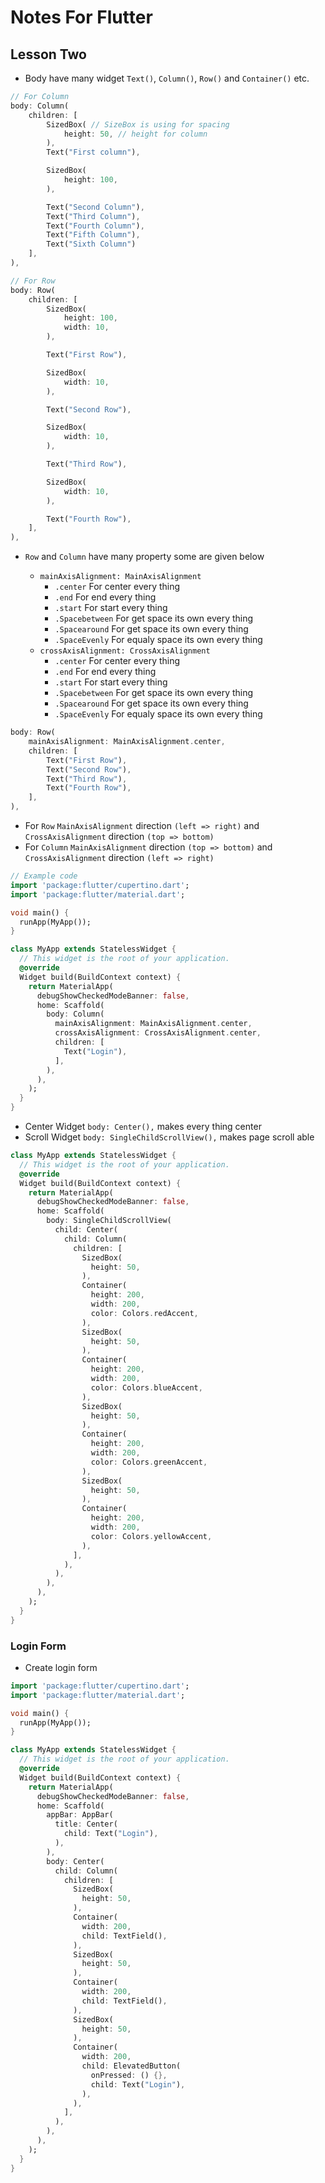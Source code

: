 # Notes For Flutter

## Lesson Two

- Body have many widget `Text()`, `Column()`, `Row()` and `Container()` etc.

```dart
// For Column
body: Column(
    children: [
        SizedBox( // SizeBox is using for spacing
            height: 50, // height for column
        ),
        Text("First column"),

        SizedBox(
            height: 100,
        ),

        Text("Second Column"),
        Text("Third Column"),
        Text("Fourth Column"),
        Text("Fifth Column"),
        Text("Sixth Column")
    ],
),
```

```dart
// For Row
body: Row(
    children: [
        SizedBox(
            height: 100,
            width: 10,
        ),

        Text("First Row"),

        SizedBox(
            width: 10,
        ),

        Text("Second Row"),

        SizedBox(
            width: 10,
        ),

        Text("Third Row"),

        SizedBox(
            width: 10,
        ),

        Text("Fourth Row"),
    ],
),
```

- `Row` and `Column` have many property some are given below

  - `mainAxisAlignment: MainAxisAlignment`
    - `.center` For center every thing
    - `.end` For end every thing
    - `.start` For start every thing
    - `.Spacebetween` For get space its own every thing
    - `.Spacearound` For get space its own every thing
    - `.SpaceEvenly` For equaly space its own every thing
  - `crossAxisAlignment: CrossAxisAlignment`
    - `.center` For center every thing
    - `.end` For end every thing
    - `.start` For start every thing
    - `.Spacebetween` For get space its own every thing
    - `.Spacearound` For get space its own every thing
    - `.SpaceEvenly` For equaly space its own every thing

```dart
body: Row(
    mainAxisAlignment: MainAxisAlignment.center,
    children: [
        Text("First Row"),
        Text("Second Row"),
        Text("Third Row"),
        Text("Fourth Row"),
    ],
),
```

- For `Row` `MainAxisAlignment` direction `(left => right)` and `CrossAxisAlignment` direction `(top => bottom)`
- For `Column` `MainAxisAlignment` direction `(top => bottom)` and `CrossAxisAlignment` direction `(left => right)`

```dart
// Example code
import 'package:flutter/cupertino.dart';
import 'package:flutter/material.dart';

void main() {
  runApp(MyApp());
}

class MyApp extends StatelessWidget {
  // This widget is the root of your application.
  @override
  Widget build(BuildContext context) {
    return MaterialApp(
      debugShowCheckedModeBanner: false,
      home: Scaffold(
        body: Column(
          mainAxisAlignment: MainAxisAlignment.center,
          crossAxisAlignment: CrossAxisAlignment.center,
          children: [
            Text("Login"),
          ],
        ),
      ),
    );
  }
}
```

- Center Widget `body: Center(),` makes every thing center
- Scroll Widget `body: SingleChildScrollView(),` makes page scroll able

```dart
class MyApp extends StatelessWidget {
  // This widget is the root of your application.
  @override
  Widget build(BuildContext context) {
    return MaterialApp(
      debugShowCheckedModeBanner: false,
      home: Scaffold(
        body: SingleChildScrollView(
          child: Center(
            child: Column(
              children: [
                SizedBox(
                  height: 50,
                ),
                Container(
                  height: 200,
                  width: 200,
                  color: Colors.redAccent,
                ),
                SizedBox(
                  height: 50,
                ),
                Container(
                  height: 200,
                  width: 200,
                  color: Colors.blueAccent,
                ),
                SizedBox(
                  height: 50,
                ),
                Container(
                  height: 200,
                  width: 200,
                  color: Colors.greenAccent,
                ),
                SizedBox(
                  height: 50,
                ),
                Container(
                  height: 200,
                  width: 200,
                  color: Colors.yellowAccent,
                ),
              ],
            ),
          ),
        ),
      ),
    );
  }
}

```

### Login Form

- Create login form

```dart
import 'package:flutter/cupertino.dart';
import 'package:flutter/material.dart';

void main() {
  runApp(MyApp());
}

class MyApp extends StatelessWidget {
  // This widget is the root of your application.
  @override
  Widget build(BuildContext context) {
    return MaterialApp(
      debugShowCheckedModeBanner: false,
      home: Scaffold(
        appBar: AppBar(
          title: Center(
            child: Text("Login"),
          ),
        ),
        body: Center(
          child: Column(
            children: [
              SizedBox(
                height: 50,
              ),
              Container(
                width: 200,
                child: TextField(),
              ),
              SizedBox(
                height: 50,
              ),
              Container(
                width: 200,
                child: TextField(),
              ),
              SizedBox(
                height: 50,
              ),
              Container(
                width: 200,
                child: ElevatedButton(
                  onPressed: () {},
                  child: Text("Login"),
                ),
              ),
            ],
          ),
        ),
      ),
    );
  }
}

```
